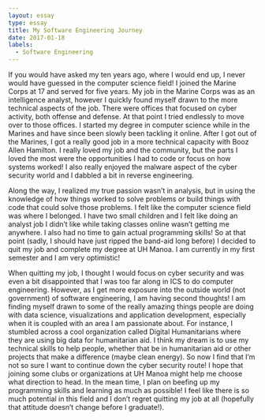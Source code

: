 ```yaml
---
layout: essay
type: essay
title: My Software Engineering Journey
date: 2017-01-18
labels:
  - Software Engineering
---
```

If you would have asked my ten years ago, where I would end up, I never would have guessed in the computer science field! I joined the Marine Corps at 17 and served for five years. My job in the Marine Corps was as an intelligence analyst, however I quickly found myself drawn to the more technical aspects of the job. There were offices that focused on cyber activity, both offense and defense. At that point I tried endlessly to move over to those offices. I started my degree in computer science while in the Marines and have since been slowly been tackling it online. After I got out of the Marines, I got a really good job in a more technical capacity with Booz Allen Hamilton. I really loved my job and the community, but the parts I loved the most were the opportunities I had to code or focus on how systems worked! I also really enjoyed the malware aspect of the cyber security world and I dabbled a bit in reverse engineering.

Along the way, I realized my true passion wasn’t in analysis, but in using the knowledge of how things worked to solve problems or build things with code that could solve those problems. I felt like the computer science field was where I belonged. I have two small children and I felt like doing an analyst job I didn’t like while taking classes online wasn’t getting me anywhere. I also had no time to gain actual programming skills! So at that point (sadly, I should have just ripped the band-aid long before) I decided to quit my job and complete my degree at UH Manoa. I am currently in my first semester and I am very optimistic!  

When quitting my job, I thought I would focus on cyber security and was even a bit disappointed that I was too far along in ICS to do computer engineering.  However, as I get more exposure into the outside world (not government) of software engineering, I am having second thoughts! I am finding myself drawn to some of the really amazing things people are doing with data science, visualizations and application development, especially when it is coupled with an area I am passionate about.  For instance, I stumbled across a cool organization called Digital Humanitarians where they are using big data for humanitarian aid. I think my dream is to use my technical skills to help people, whether that be in humanitarian aid or other projects that make a difference (maybe clean energy). So now I find that I’m not so sure I want to continue down the cyber security route! I hope that joining some clubs or organizations at UH Manoa might help me choose what direction to head. In the mean time, I plan on beefing up my programming skills and learning as much as possible! I feel like there is so much potential in this field and I don’t regret quitting my job at all (hopefully that attitude doesn’t change before I graduate!).


